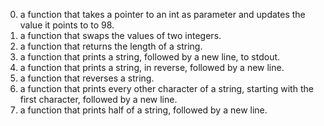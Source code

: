0.  a function that takes a pointer to an int as parameter and updates the value it points to to 98.
1. a function that swaps the values of two integers.
2.  a function that returns the length of a string.
3. a function that prints a string, followed by a new line, to stdout.
4.  a function that prints a string, in reverse, followed by a new line.
5.  a function that reverses a string.
6. a function that prints every other character of a string, starting with the first character, followed by a new line.
7.  a function that prints half of a string, followed by a new line.
